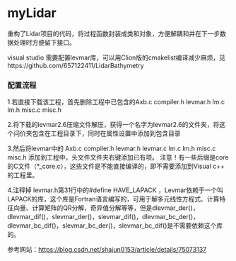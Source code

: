 # myLidar
重构了Lidar项目的代码，将过程函数封装成类和对象，方便解耦和并在下一步数据处理时方便留下接口。

visual studio 需要配置levmar库，可以用Clion版的cmakelist编译减少麻烦，见https://github.com/657122411/LidarBathymetry


### 配置流程
1.若直接下载该工程，首先删除工程中已包含的Axb.c compiler.h levmar.h lm.c lm.h misc.c misc.h

2.将下载的levmar2.6压缩文件解压，获得一个名字为levmar2.6的文件夹，将这个问价夹包含在工程目录下，同时在属性设置中添加到包含目录 
 
3.然后将levmar中的 Axb.c  compiler.h  levmar.h levmar.c  lm.c  lm.h  misc.c  misc.h 添加到工程中，头文件文件夹右键添加已有项。 
注意！有一些后缀是core的C文件（*_core.c），这些文件是不能直接编译的，即不需要添加到Visual c++ 的工程里。 

4.注释掉 levmar.h第31行中的#define HAVE_LAPACK ，Levmar依赖于一个叫LAPACK的库，这个库是Fortran语言编写的，可用于解多元线性方程式、计算特征向量、计算矩阵的QR分解，奇异值分解等等，但是dlevmar_der()，dlevmar_dif()，slevmar_der()，slevmar_dif()，dlevmar_bc_der()，dlevmar_bc_dif()，slevmar_bc_der()，slevmar_bc_dif()是不需要依赖这个库的。

 
参考网站：https://blog.csdn.net/shajun0153/article/details/75073137
